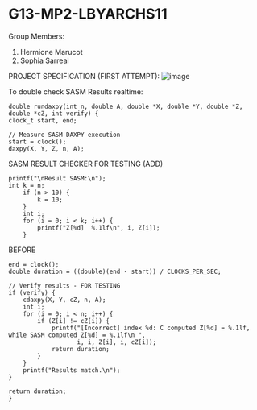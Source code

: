 # G13-MP2-LBYARCHS11

Group Members:
1. Hermione Marucot
2. Sophia Sarreal

PROJECT SPECIFICATION (FIRST ATTEMPT):
![image](https://github.com/user-attachments/assets/42115e3f-b892-4dfc-a014-942d1175fa07)

To double check SASM Results realtime:


    double rundaxpy(int n, double A, double *X, double *Y, double *Z, double *cZ, int verify) {
    clock_t start, end;
    
    // Measure SASM DAXPY execution
    start = clock();
    daxpy(X, Y, Z, n, A);
    
    
 SASM RESULT CHECKER FOR TESTING (ADD)

    printf("\nResult SASM:\n");
    int k = n;
		if (n > 10) {
		    k = 10;
		}
	    int i;	
		for (i = 0; i < k; i++) {
		    printf("Z[%d]  %.1lf\n", i, Z[i]);
		}
BEFORE
      
    end = clock();
    double duration = ((double)(end - start)) / CLOCKS_PER_SEC;
    
    // Verify results - FOR TESTING
    if (verify) {
        cdaxpy(X, Y, cZ, n, A);
		int i;
        for (i = 0; i < n; i++) {
            if (Z[i] != cZ[i]) {
                printf("[Incorrect] index %d: C computed Z[%d] = %.1lf, while SASM computed Z[%d] = %.1lf\n ",
                       i, i, Z[i], i, cZ[i]);
                return duration;
            }
        }
        printf("Results match.\n");
    }

    return duration;
    }
